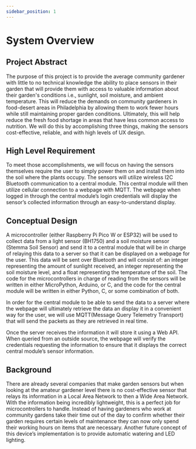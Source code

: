 ```yaml
---
sidebar_position: 1
---
```


# System Overview

## Project Abstract
The purpose of this project is to provide the average community gardener with little to no technical knowledge the ability to place sensors in their garden that will provide them with access to valuable information about their garden's conditions i.e., sunlight, soil moisture, and ambient temperature. This will reduce the demands on community gardeners in food-desert areas in Philadelphia by allowing them to work fewer hours while still maintaining proper garden conditions. Ultimately, this will help reduce the fresh food shortage in areas that have less common access to nutrition. We will do this by accomplishing three things, making the sensors cost-effective, reliable, and with high levels of UX design.

## High Level Requirement
To meet those accomplishments, we will focus on having the sensors themselves require the user to simply power them on and install them into the soil where the plants occupy. The sensors will utilize wireless I2C Bluetooth communication to a central module. This central module will then utilize cellular connection to a webpage with MQTT. The webpage when logged in through the central module’s login credentials will display the sensor’s collected information through an easy-to-understand display.

## Conceptual Design
A microcontroller (either Raspberry Pi Pico W or ESP32) will be used to collect data from a light sensor (BH1750) and a soil moisture sensor (Stemma Soil Sensor) and send it to a central module that will be in charge of relaying this data to a server so that it can be displayed on a webpage for the user. This data will be sent over Bluetooth and will consist of: an integer representing the amount of sunlight received, an integer representing the soil moisture level, and a float representing the temperature of the soil. The code for the microcontrollers in charge of reading from the sensors will be written in either MicroPython, Arduino, or C, and the code for the central module will be written in either Python, C, or some combination of both.

In order for the central module to be able to send the data to a server where the webpage will ultimately retrieve the data an display it in a convenient way for the user, we will use MQTT(Message Query Telemetry Transport) that will send the packets as they are retrieved in real time.

Once the server receives the information it will store it using a Web API. When queried from an outside source, the webpage will verify the credentials requesting the information to ensure that it displays the correct central module’s sensor information.

## Background
There are already several companies that make garden sensors but when looking at the amateur gardener level there is no cost-effective sensor that relays its information in a Local Area Network to then a Wide Area Network. With the information being incredibly lightweight, this is a perfect job for microcontrollers to handle. Instead of having gardeners who work at community gardens take their time out of the day to confirm whether their garden requires certain levels of maintenance they can now only spend their working hours on items that are necessary. Another future concept of this device’s implementation is to provide automatic watering and LED lighting.